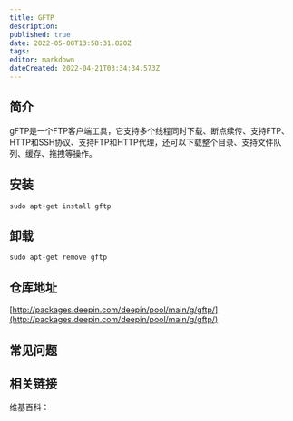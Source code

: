 ```yaml
---
title: GFTP
description: 
published: true
date: 2022-05-08T13:58:31.820Z
tags: 
editor: markdown
dateCreated: 2022-04-21T03:34:34.573Z
---
```


## 简介

gFTP是一个FTP客户端工具，它支持多个线程同时下载、断点续传、支持FTP、HTTP和SSH协议、支持FTP和HTTP代理，还可以下载整个目录、支持文件队列、缓存、拖拽等操作。

## 安装

`sudo apt-get install gftp`

## 卸载

`sudo apt-get remove gftp`

## 仓库地址

[http://packages.deepin.com/deepin/pool/main/g/gftp/](http://packages.deepin.com/deepin/pool/main/g/gftp/)


## 常见问题


## 相关链接

维基百科：